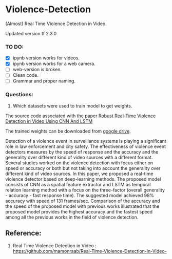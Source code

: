 # Violence-Detection
(Almost) Real Time Violence Detection in Video.

Updated version tf 2.3.0

### TO DO:
- [X] ipynb version works for videos.
- [X] ipynb version works for a web camera.
- [ ] web-version is broken.
- [ ] Clean code.
- [ ] Grammar and proper naming. 

### Questions:
1. Which datasets were used to train model to get weights.

The source code associated with the paper [Robust Real-Time Violence Detection in Video Using CNN And LSTM](https://ieeexplore.ieee.org/document/8852616)

The trained weights can be downloaded from [google drive](https://drive.google.com/file/d/11IN2npH3i8PhzECNMcxfIQNFWPROr5gt/view?usp=sharing).

Detection of a violence event in surveillance systems is playing a significant role in law enforcement and city safety. The effectiveness of violence event detectors measures by the speed of response and the accuracy and the generality over different kind of video sources with a different format. Several studies worked on the violence detection with focus either on speed or accuracy or both but not taking into account the generality over different kind of video sources. In this paper, we proposed a real-time violence detector based on deep-learning methods. The proposed model consists of CNN as a spatial feature extractor and LSTM as temporal relation learning method with a focus on the three-factor (overall generality - accuracy - fast response time). The suggested model achieved 98% accuracy with speed of 131 frames/sec. Comparison of the accuracy and the speed of the proposed model with previous works illustrated that the proposed model provides the highest accuracy and the fastest speed among all the previous works in the field of violence detection.

## Reference:

1. Real Time Violence Detection in Video : https://github.com/mamonraab/Real-Time-Violence-Detection-in-Video-
